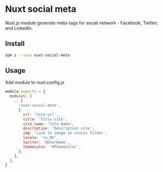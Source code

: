 # Nuxt social meta

Nuxt.js module generate meta-tags for social network - Facebook, Twitter, and LinkedIn.

## Install

```sh
npm i --save nuxt-social-meta
```

## Usage

Add module to nuxt.config.js

```js
module.exports = {
  modules: [
    ...[
      'nuxt-social-meta',
      {
        url: 'Site url',
        title: 'Title site',
        site_name: 'Site Name',
        description: 'Description site',
        img: 'Link to image in static folder',
        locale: 'ru_RU',
        twitter: '@UserName',
        themeColor: '#ThemeColor',
      },
    ],
  ],
}
```
